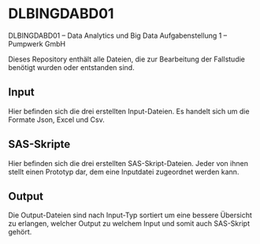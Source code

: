 # DLBINGDABD01
DLBINGDABD01 – Data Analytics und Big Data Aufgabenstellung 1 – Pumpwerk GmbH

Dieses Repository enthält alle Dateien, die zur Bearbeitung der Fallstudie benötigt wurden oder entstanden sind.

## Input
Hier befinden sich die drei erstellten Input-Dateien. Es handelt sich um die Formate Json, Excel und Csv.

## SAS-Skripte
Hier befinden sich die drei erstellten SAS-Skript-Dateien. Jeder von ihnen stellt einen Prototyp dar, dem eine Inputdatei zugeordnet werden kann.

## Output
Die Output-Dateien sind nach Input-Typ sortiert um eine bessere Übersicht zu erlangen, welcher Output zu welchem Input und somit auch SAS-Skript gehört.
